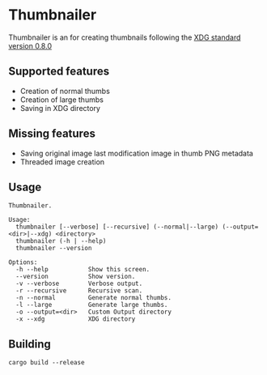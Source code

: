 # Thumbnailer

Thumbnailer is an for creating thumbnails following the 
[XDG standard version 0.8.0](https://specifications.freedesktop.org/thumbnail-spec/thumbnail-spec-0.8.0.html)

## Supported features
- Creation of normal thumbs
- Creation of large thumbs
- Saving in XDG directory

## Missing features
- Saving original image last modification image in thumb PNG metadata
- Threaded image creation

## Usage
```shell script
Thumbnailer.

Usage:
  thumbnailer [--verbose] [--recursive] (--normal|--large) (--output=<dir>|--xdg) <directory>
  thumbnailer (-h | --help)
  thumbnailer --version

Options:
  -h --help           Show this screen.
  --version           Show version.
  -v --verbose        Verbose output.
  -r --recursive      Recursive scan.
  -n --normal         Generate normal thumbs.
  -l --large          Generate large thumbs.
  -o --output=<dir>   Custom Output directory
  -x --xdg            XDG directory
```

## Building
```shell script
cargo build --release
```